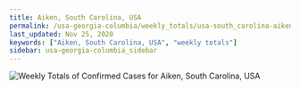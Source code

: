 ```yaml
---
title: Aiken, South Carolina, USA
permalink: /usa-georgia-columbia/weekly_totals/usa-south_carolina-aiken-weekly_totals.html
last_updated: Nov 25, 2020
keywords: ["Aiken, South Carolina, USA", "weekly totals"]
sidebar: usa-georgia-columbia_sidebar
---
```


![Weekly Totals of Confirmed Cases for Aiken, South Carolina, USA](/covid_tracker/images/graphs/usa-south_carolina-aiken-weekly_totals_graph.png)
